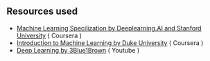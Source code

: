 ## Resources used 
- [Machine Learning Specilization by Deeplearning.AI and Stanford University](https://www.coursera.org/specializations/machine-learning-introduction) ( Coursera )
- [Introduction to Machine Learning by Duke University](https://www.coursera.org/learn/machine-learning-duke) ( Coursera )
- [Deep Learning by 3Blue1Brown](https://www.youtube.com/watch?v=aircAruvnKk&list=PLZHQObOWTQDNU6R1_67000Dx_ZCJB-3pi&index=1&pp=iAQB) ( Youtube )
